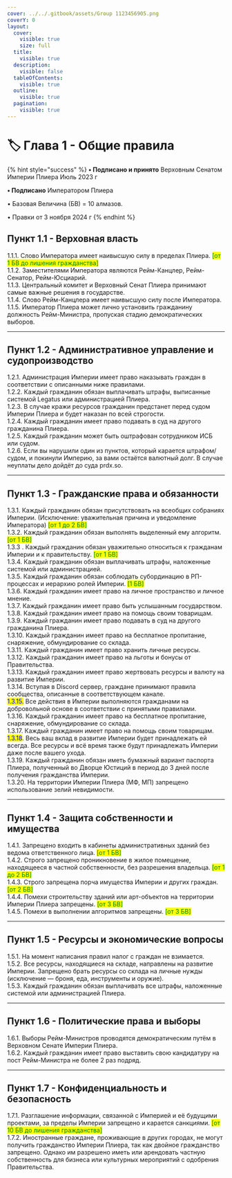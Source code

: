 ```yaml
---
cover: ../../.gitbook/assets/Group 1123456905.png
coverY: 0
layout:
  cover:
    visible: true
    size: full
  title:
    visible: true
  description:
    visible: false
  tableOfContents:
    visible: true
  outline:
    visible: true
  pagination:
    visible: true
---
```


# 🏷️ Глава 1 - Общие правила

{% hint style="success" %}
**•  Подписано и принято** Верховным Сенатом Империи Плиера Июль 2023 г

**•  Подписано** Императором Плиера

•  Базовая Величина (БВ) = 10 алмазов.

•  Правки от 3 ноября 2024 г
{% endhint %}

## Пункт 1.1 - Верховная власть

1.1.1.  Слово Императора имеет наивысшую силу в пределах Плиера. <mark style="color:green;">\[от 1 БВ до лишения гражданства]</mark>\
1.1.2.  Заместителями Императора являются Рейм-Канцлер, Рейм-Сенатор, Рейм-Юсциарий.\
1.1.3.  Центральный комитет и Верховный Сенат Плиера принимают самые важные решения в государстве.\
1.1.4.  Слово Рейм-Канцлера имеет наивысшую силу после Императора.\
1.1.5.  Император Плиера может лично установить гражданину должность Рейм-Министра, пропуская стадию демократических выборов.

***

## Пункт 1.2 - Административное управление и судопроизводство

1.2.1.  Администрация Империи имеет право наказывать граждан в соответствии с описанными ниже правилами.\
1.2.2.  Каждый гражданин обязан выплачивать штрафы, выписанные системой Legatus или администрацией Плиера.\
1.2.3.  В случае кражи ресурсов гражданин предстанет перед судом Империи Плиера и будет наказан по всей строгости.\
1.2.4.  Каждый гражданин имеет право подавать в суд на другого гражданина Плиера.\
1.2.5.  Каждый гражданин может быть оштрафован сотрудником ИСБ или судом.\
1.2.6.  Если вы нарушили один из пунктов, который карается штрафом/судом, и покинули Империю, за вами остаётся валютный долг. В случае неуплаты дело дойдёт до суда prdx.so.

***

## Пункт 1.3 - Гражданские права и обязанности

1.3.1.  Каждый гражданин обязан присутствовать на всеобщих собраниях Империи. (Исключение: уважительная причина и уведомление Императора) <mark style="color:green;">\[от 1 до 2 БВ]</mark>\
1.3.2.  Каждый гражданин обязан выполнять выделенный ему алгоритм. <mark style="color:green;">\[от 1 БВ]</mark>\
1.3.3 . Каждый гражданин обязан уважительно относиться к гражданам Империи и к правительству. <mark style="color:green;">\[от 1 БВ]</mark>\
1.3.4.  Каждый гражданин обязан выплачивать штрафы, наложенные системой или администрацией.\
1.3.5.  Каждый гражданин обязан соблюдать субординацию в РП-процессах и иерархию ролей Империи. <mark style="color:green;">\[1 БВ]</mark>\
1.3.6.  Каждый гражданин имеет право на личное пространство и личное мнение.\
1.3.7.  Каждый гражданин имеет право быть услышанным государством.\
1.3.8.  Каждый гражданин имеет право на помощь своим товарищам.\
1.3.9.  Каждый гражданин имеет право подавать в суд на другого гражданина Плиера.\
1.3.10.  Каждый гражданин имеет право на бесплатное пропитание, снаряжение, обмундирование со склада.\
1.3.11.  Каждый гражданин имеет право хранить личные ресурсы.\
1.3.12.  Каждый гражданин имеет право на льготы и бонусы от Правительства.\
1.3.13.  Каждый гражданин имеет право жертвовать ресурсы и валюту на развитие Империи.\
1.3.14.  Вступая в Discord сервер, граждане принимают правила сообщества, описанные в соответствующем канале.\
<mark style="color:blue;">1.3.15.</mark>  Все действия в Империи выполняются гражданами на добровольной основе в соответствии с принятыми правилами.\
1.3.16.  Каждый гражданин имеет право на бесплатное пропитание, снаряжение, обмундирование со склада.\
1.3.17.  Каждый гражданин имеет право на помощь своим товарищам.\
<mark style="color:blue;">1.3.18</mark>. Весь ваш вклад в развитие Империи будет принадлежать ей всегда. Все ресурсы и всё время также будут принадлежать Империи даже после вашего ухода.\
1.3.19.  Каждый гражданин обязан иметь бумажный вариант паспорта Плиера, полученный во Дворце Юстиций в период до 3 дней после получения гражданства Империи. \
1.3.20.  На территории Империи Плиера (МФ, МП) запрещено использование зелий невидимости.

***

## Пункт 1.4 - Защита собственности и имущества

1.4.1.  Запрещено входить в кабинеты административных зданий без ведома ответственного лица. <mark style="color:green;">\[от 1 БВ]</mark>\
1.4.2.  Строго запрещено проникновение в жилое помещение, находящееся в частной собственности, без разрешения владельца. <mark style="color:green;">\[от 1 до 2 БВ]</mark>\
1.4.3.  Строго запрещена порча имущества Империи и других граждан. <mark style="color:green;">\[от 2 БВ]</mark>\
1.4.4.  Помехи строительству зданий или арт-объектов на территории Империи Плиера запрещены. <mark style="color:green;">\[от 3 БВ]</mark>\
1.4.5. Помехи в выполнении алгоритмов запрещены. <mark style="color:green;">\[от 3 БВ]</mark>

***

## Пункт 1.5 - Ресурсы и экономические вопросы

1.5.1.  На момент написания правил налог с граждан не взимается.\
1.5.2.  Все ресурсы, находящиеся на складе, направлены на развитие Империи. Запрещено брать ресурсы со склада на личные нужды (исключение — броня, еда, инструменты и оружие).\
1.5.3.  Каждый гражданин обязан выплачивать все штрафы, наложенные системой или администрацией Плиера.

***

## Пункт 1.6 - Политические права и выборы

1.6.1.  Выборы Рейм-Министров проводятся демократическим путём в Верховном Сенате Империи Плиера.\
1.6.2.  Каждый гражданин имеет право выставить свою кандидатуру на пост Рейм-Министра не более 2 раз подряд.

***

## Пункт 1.7 - Конфиденциальность и безопасность

1.7.1.  Разглашение информации, связанной с Империей и её будущими проектами, за пределы Империи запрещено и карается санкциями. <mark style="color:green;">\[от 10 БВ до лишения гражданства]</mark>\
1.7.2.  Иностранные граждане, проживающие в других городах, не могут получить гражданство Империи Плиера, так как двойное гражданство запрещено. Однако им разрешено иметь или арендовать частную собственность для бизнеса или культурных мероприятий с одобрения Правительства.
